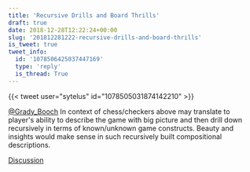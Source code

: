 ```yaml
---
title: 'Recursive Drills and Board Thrills'
draft: true
date: 2018-12-28T12:22:24+00:00
slug: '201812281222-recursive-drills-and-board-thrills'
is_tweet: true
tweet_info:
  id: '1078506425037447169'
  type: 'reply'
  is_thread: True
---
```




{{< tweet user="sytelus" id="1078505031874142210" >}}

[@Grady_Booch](https://x.com/Grady_Booch) In context of chess/checkers above may translate to player's ability to describe the game with big picture and then drill down recursively in terms of known/unknown game constructs. Beauty and insights would make sense in such recursively built compositional descriptions.

[Discussion](https://x.com/sytelus/status/1078506425037447169)
